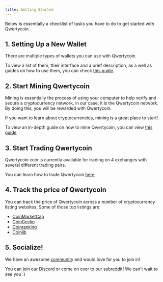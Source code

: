 ```yaml
---
title: Getting Started
---
```


Below is essentially a checklist of tasks you have to do to get started with Qwertycoin.

## 1. Setting Up a New Wallet

There are multiple types of wallets you can use with Qwertycoin.

To view a list of them, their interface and a brief description, as a well as guides on how to use them, you can check [this guide](guides/wallets/Generating-a-Wallet.md).

## 2. Start Mining Qwertycoin

Mining is essentially the process of using your computer to help verify and secure a cryptocurrency network, in our case, it is the Qwertycoin network. By doing this, you will be rewarded with Qwertycoin.

If you want to learn about cryptocurrencies, mining is a great place to start!

To view an in-depth guide on how to mine Qwertycoin, you can view [this guide](guides/mining/Mining.md)

## 3. Start Trading Qwertycoin

Qwertycoin coin is currently available for trading on 4 exchanges with several different trading pairs.

You can learn how to trade Qwertycoin [here](guides/trading/Trading.md).

## 4. Track the price of Qwertycoin

You can track the price of Qwertycoin across a number of cryptocurrency listing websites. Some of those top listings are:

* [CoinMarketCap](https://coinmarketcap.com/currencies/qwertycoin/)
* [CoinGecko](https://www.coingecko.com/en/coins/qwertycoin)
* [Coinranking](https://coinranking.com/coin/qwertycoin-qwc)
* [Coinlib](https://coinlib.io/coin/QWC/Qwertycoin)

## 5. Socialize!

We have an awesome [community](about/Community.md) and would love for you to join in!

You can join our [Discord](https://qwertycoin.org/discord) or come on over to our [subreddit](https://www.reddit.com/r/QWERTYCOIN/)! We can't wait to see you :)
